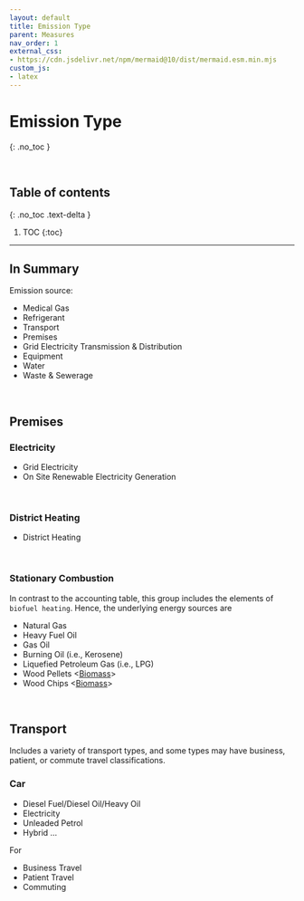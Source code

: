 ```yaml
---
layout: default
title: Emission Type
parent: Measures
nav_order: 1
external_css:
- https://cdn.jsdelivr.net/npm/mermaid@10/dist/mermaid.esm.min.mjs
custom_js:
- latex
---
```


# Emission Type
{: .no_toc }

<br>

## Table of contents
{: .no_toc .text-delta }

1. TOC
   {:toc}

---


## In Summary

Emission source:

* Medical Gas
* Refrigerant
* Transport
* Premises
* Grid Electricity Transmission & Distribution
* Equipment
* Water
* Waste & Sewerage

<br>


## Premises

### Electricity

* Grid Electricity
* On Site Renewable Electricity Generation

<br>

### District Heating

* District Heating

<br>

### Stationary Combustion

In contrast to the accounting table, this group includes the elements of `biofuel heating`.  Hence, the underlying energy sources are

* Natural Gas <fuel gas>
* Heavy Fuel Oil <fuel oil>
* Gas Oil <fuel oil>
* Burning Oil (i.e., Kerosene) <fuel oil>
* Liquefied Petroleum Gas (i.e., LPG) <fuel gas>
* Wood Pellets <[Biomass](https://www.eia.gov/energyexplained/biomass/)>
* Wood Chips <[Biomass](https://www.eia.gov/energyexplained/biomass/)>

<br>

## Transport

Includes a variety of transport types, and some types may have business, patient, or commute travel classifications.


### Car

* Diesel Fuel/Diesel Oil/Heavy Oil <fuel oil>
* Electricity
* Unleaded Petrol <light oil>
* Hybrid $\ldots$

For

* Business Travel
* Patient Travel
* Commuting








